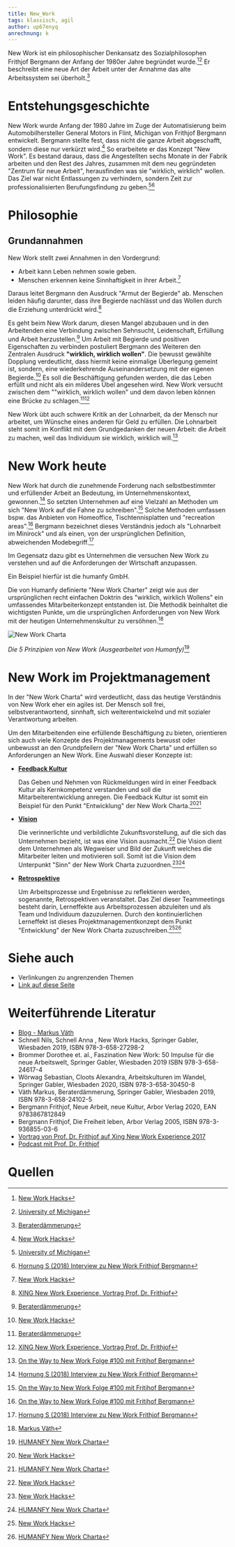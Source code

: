 ```yaml
---
title: New_Work
tags: klassisch, agil
author: up67enyq
anrechnung: k 
---
```


New Work ist ein philosophischer Denkansatz des Sozialphilosophen Frithjof Bergmann der Anfang der 1980er Jahre begründet wurde.[^1][^7] Er beschreibt eine neue Art der Arbeit unter der Annahme das alte Arbeitssystem sei überholt.[^2]



# Entstehungsgeschichte
New Work wurde Anfang der 1980 Jahre im Zuge der Automatisierung beim Automobilhersteller General Motors in Flint, Michigan von Frithjof Bergmann entwickelt. Bergmann stellte fest, dass nicht die ganze Arbeit abgeschafft, sondern diese nur verkürzt wird.[^1]
So erarbeitete er das Konzept "New Work". 
Es bestand daraus, dass die Angestellten sechs Monate in der Fabrik arbeiten und den Rest des Jahres, zusammen mit dem neu gegründeten "Zentrum für neue Arbeit", herausfinden was sie "wirklich, wirklich" wollen. Das Ziel war nicht Entlassungen zu verhindern, sondern Zeit zur professionalisierten Berufungsfindung zu geben.[^7][^6]

# Philosophie
## Grundannahmen

New Work stellt zwei Annahmen in den Vordergrund:
* Arbeit kann Leben nehmen sowie geben.
* Menschen erkennen keine Sinnhaftigkeit in ihrer Arbeit.[^1]

Daraus leitet Bergmann den Ausdruck "Armut der Begierde" ab.
Menschen leiden häufig darunter, dass ihre Begierde nachlässt und das Wollen durch die Erziehung unterdrückt wird.[^5]

Es geht beim New Work darum, diesen Mangel abzubauen und in den Arbeitenden eine Verbindung zwischen Sehnsucht, Leidenschaft, Erfüllung und Arbeit herzustellen.[^2]
Um Arbeit mit Begierde und positiven Eigenschaften zu verbinden postuliert Bergmann des Weiteren den Zentralen Ausdruck <b>"wirklich, wirklich wollen"</b>. 
Die bewusst gewählte Dopplung verdeutlicht, dass hiermit keine einmalige Überlegung gemeint ist, sondern, eine wiederkehrende Auseinandersetzung mit der eigenen Begierde.[^1]
Es soll die Beschäftigung gefunden werden, die das Leben erfüllt und nicht als ein milderes Übel angesehen wird. New Work versucht zwischen dem ""wirklich, wirklich wollen" und dem davon leben können eine Brücke zu schlagen.[^2][^5]

New Work übt auch schwere Kritik an der Lohnarbeit, da der Mensch nur arbeitet, um Wünsche eines anderen für Geld zu erfüllen. Die Lohnarbeit steht somit im Konflikt mit dem Grundgedanken der neuen Arbeit: die Arbeit zu machen, weil das Individuum sie wirklich, wirklich will.[^9]

# New Work heute

New Work hat durch die zunehmende Forderung nach selbstbestimmter und erfüllender Arbeit an Bedeutung, im Unternehmenskontext, gewonnen.[^6] So setzten Unternehmen auf eine Vielzahl an Methoden um sich "New Work auf die Fahne zu schreiben".[^9] Solche Methoden umfassen bspw. das Anbieten von Homeoffice, Tischtennisplatten und "recreation areas".[^9]
Bergmann bezeichnet dieses Verständnis jedoch als "Lohnarbeit im Minirock" und als einen, von der ursprünglichen Definition, abweichenden Modebegriff.[^6]

Im Gegensatz dazu gibt es Unternehmen die versuchen New Work zu verstehen und auf die Anforderungen der Wirtschaft anzupassen.

Ein Beispiel hierfür ist die humanfy GmbH.

Die von Humanfy definierte "New Work Charter" zeigt wie aus der ursprünglichen recht einfachen Doktrin des "wirklich, wirklich Wollens" ein umfassendes Mitarbeiterkonzept entstanden ist. Die Methodik beinhaltet die wichtigsten Punkte, um die ursprünglichen Anforderungen von New Work mit der heutigen Unternehmenskultur zu versöhnen.[^4]


![New Work Charta](New_Work/new_work.jpg)


*Die 5 Prinzipien von New Work (Ausgearbeitet von Humanfy)*[^3]



# New Work im Projektmanagement
In der "New Work Charta" wird verdeutlicht, dass das heutige Verständnis von New Work eher ein agiles ist. Der Mensch soll frei, selbstverantwortend, sinnhaft, sich weiterentwickelnd und mit sozialer Verantwortung arbeiten. 

Um den Mitarbeitenden eine erfüllende Beschäftigung zu bieten, orientieren sich auch viele Konzepte des Projektmanagements bewusst oder unbewusst an den Grundpfeilern der "New Work Charta" und erfüllen so Anforderungen an New Work. Eine Auswahl dieser Konzepte ist:

* <b> [Feedback Kultur](Feedback_Kultur.md)</b>
 
  Das Geben und Nehmen von Rückmeldungen wird in einer Feedback Kultur als Kernkompetenz verstanden und soll die Mitarbeiterentwicklung anregen. Die Feedback Kultur ist somit ein Beispiel für den Punkt "Entwicklung" der New Work Charta.[^1][^3]
* <b> [Vision](Projekt_Vision.md) </b>
  
  Die verinnerlichte und verbildlichte Zukunftsvorstellung, auf die sich das Unternehmen bezieht, ist was eine Vision ausmacht.[^1] Die Vision dient dem Unternehmen als Wegweiser und Bild der Zukunft welches die Mitarbeiter leiten und motivieren soll. Somit ist die Vision dem Unterpunkt "Sinn" der New Work Charta zuzuordnen.[^1][^3]
* <b> [Retrospektive](Retrospektive.md) </b>

  Um Arbeitsprozesse und Ergebnisse zu reflektieren werden, sogenannte, Retrospektiven veranstaltet. Das Ziel dieser Teammeetings besteht darin, Lerneffekte aus Arbeitsprozessen abzuleiten und als Team und Individuum dazuzulernen. Durch den kontinuierlichen Lerneffekt ist dieses Projektmanagementkonzept dem Punkt "Entwicklung" der New Work Charta zuzuschreiben.[^1][^3]




# Siehe auch

* Verlinkungen zu angrenzenden Themen
* [Link auf diese Seite](New_Work.md)

# Weiterführende Literatur

* [Blog - Markus Väth](https://markusvaeth.com/blog/)
* Schnell Nils, Schnell Anna , New Work Hacks, Springer Gabler, Wiesbaden 2019, ISBN 978-3-658-27298-2
* Brommer Dorothee et. al., Faszination New Work: 50 Impulse für die neue Arbeitswelt, Springer Gabler, Wiesbaden 2019 ISBN 978-3-658-24617-4
* Wörwag Sebastian, Cloots Alexandra, Arbeitskulturen im Wandel, Springer Gabler, Wiesbaden 2020, ISBN 978-3-658-30450-8
* Väth Markus, Beraterdämmerung, Springer Gabler, Wiesbaden 2019, ISBN 978-3-658-24102-5
* Bergmann Frithjof, Neue Arbeit, neue Kultur, Arbor Verlag 2020, EAN 9783867812849
* Bergmann Frithjof, Die Freiheit leben, Arbor Verlag 2005, ISBN 978-3-936855-03-6
* [Vortrag von Prof. Dr. Frithjof auf Xing New Work Experience 2017](https://www.youtube.com/watch?v=29IoGFD86QM)
* [Podcast mit Prof. Dr. Frithjof](https://open.spotify.com/episode/29PXaxK6U0I6BM5FCmlMgY?si=G5N6I79RQT6Bxp3hEEUQ0A)

# Quellen

[^1]: [New Work Hacks](https://link.springer.com/book/10.1007%2F978-3-658-27299-9)
[^2]: [Beraterdämmerung](https://link.springer.com/book/10.1007%2F978-3-658-24103-2)
[^3]: [HUMANFY New Work Charta](https://humanfy.de/new-work-charta/)
[^4]: [Markus Väth](https://de.wikipedia.org/wiki/Markus_V%C3%A4th)
[^5]: [XING New Work Experience, Vortrag Prof. Dr. Frithjof](https://www.youtube.com/watch?v=29IoGFD86QM)
[^6]: [Hornung S (2018) Interview zu New Work Frithjof Bergmann](https://www.haufe.de/personal/hr-management/frithjof-bergmann-uebt-kritik-an-akteuller-new-work-debatte_80_467516.html)
[^7]: [University of Michigan](https://news.umich.edu/eight-faculty-members-retire/)
[^8]: [New Work Definition](https://www.businessinsider.de/gruenderszene/lexikon/begriffe/new-work/)
[^9]: [On the Way to New Work Folge #100 mit Fritjhof Bergmann](https://open.spotify.com/episode/29PXaxK6U0I6BM5FCmlMgY?si=G5N6I79RQT6Bxp3hEEUQ0A)

